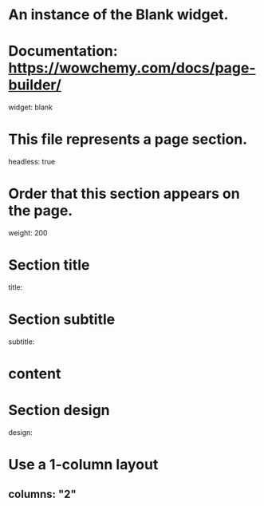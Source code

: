 # An instance of the Blank widget.
# Documentation: https://wowchemy.com/docs/page-builder/
widget: blank

# This file represents a page section.
headless: true

# Order that this section appears on the page.
weight: 200

# Section title
title: 

# Section subtitle
subtitle:

# content


# Section design
design:
  # Use a 1-column layout
  columns: "2" 
---
<script type='text/javascript' id='clustrmaps' src='//cdn.clustrmaps.com/map_v2.js?cl=afd830&w=302&t=m&d=8fvHzo2TbhnQ_DEXv2wetFcZcCmIVCzrg7kLDuRfo94&co=2d78ad&cmo=f71e1e&cmn=f4940a&ct=ffffff'></script>

